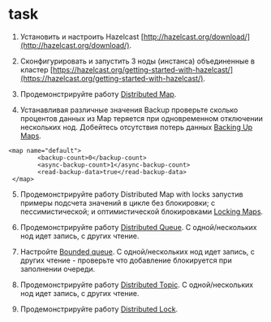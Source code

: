 # task

1. Установить и настроить Hazelcast [http://hazelcast.org/download/](http://hazelcast.org/download/).

2. Сконфигурировать и запустить 3 ноды (инстанса) объединенные в кластер [https://hazelcast.org/getting-started-with-hazelcast/](https://hazelcast.org/getting-started-with-hazelcast/).

3. Продемонстрируйте работу [Distributed Map](http://docs.hazelcast.org/docs/latest/manual/html-single/index.html#map).

4. Устанавливая различные значения Backup проверьте сколько процентов данных из  Map теряется при одновременном отключении нескольких нод. Добейтесь отсутствия потерь данных [Backing Up Maps](http://docs.hazelcast.org/docs/latest/manual/html-single/index.html#backing-up-maps).

```
<map name="default">
        <backup-count>0</backup-count>
        <async-backup-count>1</async-backup-count>
        <read-backup-data>true</read-backup-data>
 </map>
```

5. Продемонстрируйте работу Distributed Map with locks запустив примеры подсчета значений в цикле без блокировки; с пессимистической; и оптимистической блокировками [Locking Maps](http://docs.hazelcast.org/docs/latest/manual/html-single/index.html#locking-maps).

6. Продемонстрируйте работу [Distributed Queue](http://docs.hazelcast.org/docs/latest/manual/html-single/index.html#queue). C одной/нескольких нод идет запись, с других чтение.

7. Настройте [Bounded queue](http://docs.hazelcast.org/docs/latest/manual/html-single/index.html#setting-a-bounded-queue). C одной/нескольких нод идет запись, с других чтение - проверьте что добавление блокируется при заполнении очереди.

8. Продемонстрируйте работу [Distributed Topic](http://docs.hazelcast.org/docs/latest/manual/html-single/index.html#topic). C одной/нескольких нод идет запись, с других чтение.

9.  Продемонстрируйте работу [Distributed Lock](http://docs.hazelcast.org/docs/latest/manual/html-single/index.html#lock).
